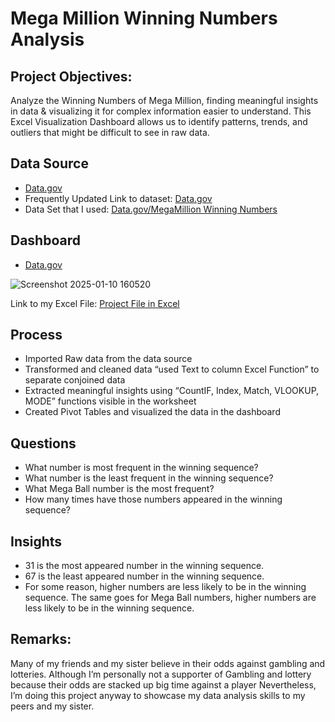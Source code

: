 # Mega Million Winning Numbers Analysis

## Project Objectives:
Analyze the Winning Numbers of Mega Million, finding meaningful insights in data & visualizing it for complex information easier to understand. This Excel Visualization Dashboard allows us to identify patterns, trends, and outliers that might be difficult to see in raw data.

## Data Source
-	<a href = https://data.gov/> Data.gov </a>
-	Frequently Updated Link to dataset: <a href = https://catalog.data.gov/dataset/lottery-mega-millions-winning-numbers-beginning-2002>Data.gov</a>
-	Data Set that I used: <a href = https://github.com/abishtuladhar1/Mega-Million-Analysis/blob/main/Lottery_Mega_Millions_Winning_Numbers__Beginning_2002.csv> Data.gov/MegaMillion Winning Numbers</a>

## Dashboard
-	<a href = https://github.com/abishtuladhar1/Mega-Million-Analysis/blob/main/Screenshot%202025-01-10%20160520.png> Data.gov </a>

![Screenshot 2025-01-10 160520](https://github.com/user-attachments/assets/49cd98d0-44a9-438e-853c-e66a44012b5b)

Link to my Excel File: <a href = https://github.com/abishtuladhar1/Mega-Million-Analysis/blob/main/MegaMillion%20Winning%20Numbers%20Analysis%20Project.xlsx> Project File in Excel</a>

## Process
-	Imported Raw data from the data source
-	Transformed and cleaned data “used Text to column Excel Function” to separate conjoined data
-	Extracted meaningful insights using “CountIF, Index, Match, VLOOKUP, MODE” functions visible in the worksheet
-	Created Pivot Tables and visualized the data in the dashboard

## Questions
-	What number is most frequent in the winning sequence?
-	What number is the least frequent in the winning sequence?
-	What Mega Ball number is the most frequent?
-	How many times have those numbers appeared in the winning sequence?

## Insights
-	31 is the most appeared number in the winning sequence.
-	67 is the least appeared number in the winning sequence.
-	For some reason, higher numbers are less likely to be in the winning sequence.
The same goes for Mega Ball numbers, higher numbers are less likely to be in the winning sequence.

## Remarks:
Many of my friends and my sister believe in their odds against gambling and lotteries. Although I’m personally not a supporter of Gambling and lottery because their odds are stacked up big time against a player Nevertheless, I’m doing this project anyway to showcase my data analysis skills to my peers and my sister.
